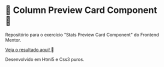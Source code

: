 # 🚗 Column Preview Card Component 🚗 #
Repositório para o exercício "Stats Preview Card Component" do Frontend Mentor.

<a href="https://eytorlima.github.io/column_preview-fem/" target="_blank"> Veja o resultado aqui! </a> 🔗

Desenvolvido em Html5 e Css3 puros.
